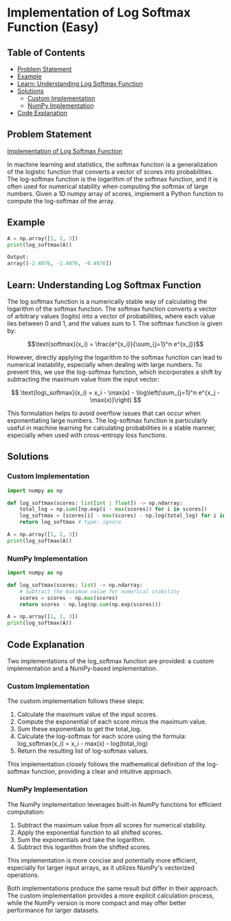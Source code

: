 # Implementation of Log Softmax Function (Easy)

## Table of Contents

- [Problem Statement](#problem-statement)
- [Example](#example)
- [Learn: Understanding Log Softmax Function](#learn-understanding-log-softmax-function)
- [Solutions](#solutions)
  - [Custom Implementation](#custom-implementation)
  - [NumPy Implementation](#numpy-implementation)
- [Code Explanation](#code-explanation)

## Problem Statement

[Implementation of Log Softmax Function](https://www.deep-ml.com/problem/Log%20Softmax)

In machine learning and statistics, the softmax function is a generalization of the logistic function that converts a vector of scores into probabilities. The log-softmax function is the logarithm of the softmax function, and it is often used for numerical stability when computing the softmax of large numbers. Given a 1D numpy array of scores, implement a Python function to compute the log-softmax of the array.

## Example

```python
A = np.array([1, 2, 3])
print(log_softmax(A))

Output:
array([-2.4076, -1.4076, -0.4076])
```

## Learn: Understanding Log Softmax Function

The log softmax function is a numerically stable way of calculating the logarithm of the softmax function. The softmax function converts a vector of arbitrary values (logits) into a vector of probabilities, where each value lies between 0 and 1, and the values sum to 1. The softmax function is given by:

$$\text{softmax}(x_i) = \frac{e^{x_i}}{\sum_{j=1}^n e^{x_j}}$$

However, directly applying the logarithm to the softmax function can lead to numerical instability, especially when dealing with large numbers. To prevent this, we use the log-softmax function, which incorporates a shift by subtracting the maximum value from the input vector:

$$
\text{log\_softmax}(x_i) = x_i - \max(x) - \log\left(\sum_{j=1}^n e^{x_j - \max(x)}\right)
$$


This formulation helps to avoid overflow issues that can occur when exponentiating large numbers. The log-softmax function is particularly useful in machine learning for calculating probabilities in a stable manner, especially when used with cross-entropy loss functions.

## Solutions

### Custom Implementation

```python
import numpy as np

def log_softmax(scores: list[int | float]) -> np.ndarray:
    total_log = np.sum([np.exp(i - max(scores)) for i in scores])
    log_softmax = [scores[i] - max(scores) - np.log(total_log) for i in range(len(scores))]
    return log_softmax # type: ignore

A = np.array([1, 2, 3])
print(log_softmax(A))
```

### NumPy Implementation

```python
import numpy as np

def log_softmax(scores: list) -> np.ndarray:
    # Subtract the maximum value for numerical stability
    scores = scores - np.max(scores)
    return scores - np.log(np.sum(np.exp(scores)))

A = np.array([1, 2, 3])
print(log_softmax(A))
```

## Code Explanation

Two implementations of the log_softmax function are provided: a custom implementation and a NumPy-based implementation.

### Custom Implementation

The custom implementation follows these steps:

1. Calculate the maximum value of the input scores.
2. Compute the exponential of each score minus the maximum value.
3. Sum these exponentials to get the total_log.
4. Calculate the log-softmax for each score using the formula:
   log_softmax(x_i) = x_i - max(x) - log(total_log)
5. Return the resulting list of log-softmax values.

This implementation closely follows the mathematical definition of the log-softmax function, providing a clear and intuitive approach.

### NumPy Implementation

The NumPy implementation leverages built-in NumPy functions for efficient computation:

1. Subtract the maximum value from all scores for numerical stability.
2. Apply the exponential function to all shifted scores.
3. Sum the exponentials and take the logarithm.
4. Subtract this logarithm from the shifted scores.

This implementation is more concise and potentially more efficient, especially for larger input arrays, as it utilizes NumPy's vectorized operations.

Both implementations produce the same result but differ in their approach. The custom implementation provides a more explicit calculation process, while the NumPy version is more compact and may offer better performance for larger datasets.
